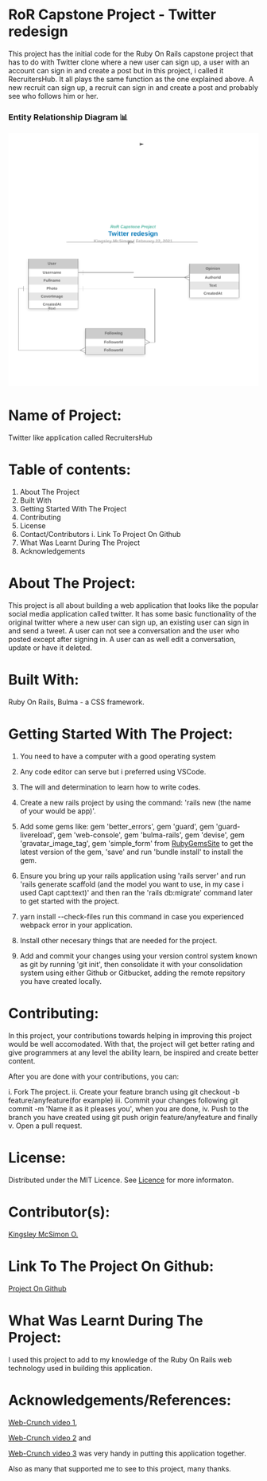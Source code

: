 
# RoR Capstone Project - Twitter redesign 

This project has the initial code for the Ruby On Rails capstone project that has to do with Twitter clone where a new user can sign up, a user with an account can sign in and create a post but in this project, i called it RecruitersHub. It all plays the same function as the one explained above. A new recruit can sign up, a recruit can sign in and create a post and probably see who follows him or her.

### Entity Relationship Diagram 📊
![screenshot](docs/ERD-Twitter-Redesign.png)

# Name of Project:

Twitter like application called RecruitersHub

# Table of contents:

1. About The Project
2. Built With
3. Getting Started With The Project
4. Contributing
5. License
6. Contact/Contributors
   i. Link To Project On Github
7. What Was Learnt During The Project
8. Acknowledgements

# About The Project:

This project is all about building a web application that looks like the popular social media application called twitter. It has some basic functionality of the original twitter where a new user can sign up, an existing user can sign in and send a tweet. A user can not see a conversation and the user who posted except after signing in. A user can as well edit a conversation, update or have it deleted.

# Built With:

Ruby On Rails, Bulma - a CSS framework.

# Getting Started With The Project:

1. You need to have a computer with a good operating system

2. Any code editor can serve but i preferred using VSCode.

3. The will and determination to learn how to write codes.

4. Create a new rails project by using the command: 'rails new (the name of your would be app)'.

5. Add some gems like: gem 'better_errors', gem 'guard', gem 'guard-livereload', gem 'web-console', gem 'bulma-rails', gem 'devise', gem 'gravatar_image_tag', gem 'simple_form' from [RubyGemsSite](https://rubygems.org) to get the latest version of the gem, 'save' and run 'bundle install' to install the gem.

6. Ensure you bring up your rails application using 'rails server' and run 'rails generate scaffold (and the model you want to use, in my case i used Capt capt:text)' and then ran the 'rails db:migrate' command later to get started with the project.

7. yarn install --check-files  run this command in case you experienced webpack error in your application. 

8. Install other necesary things that are needed for the project.

9. Add and commit your changes using your version control system known as git by running 'git init', then consolidate it with your consolidation system using either Github or Gitbucket, adding the remote repsitory you have created locally.

# Contributing:

In this project, your contributions towards helping in improving this project would be well accomodated. With that, the project will get better rating and give programmers at any level the ability learn, be inspired and create better content.

After you are done with your contributions, you can:

i. Fork The project.
ii. Create your feature branch using git checkout -b feature/anyfeature(for example)
iii. Commit your changes following git commit -m 'Name it as it pleases you', when you are done,
iv. Push to the branch you have created using git push origin feature/anyfeature and finally
v. Open a pull request.

# License:

Distributed under the MIT Licence. See [Licence](https://opensource.org/licenses/MIT) for more informaton.

# Contributor(s):

[Kingsley McSimon O.](https://github.com/KingsleyMcSimon)

# Link To The Project On Github:

[Project On Github](https://github.com/KingsleyMcSimon/RecruitersHub)

# What Was Learnt During The Project:

I used this project to add to my knowledge of the Ruby On Rails web technology used in building this application.

# Acknowledgements/References:

[Web-Crunch video 1](https://www.youtube.com/watch?v=5gUysPm64a4),

[Web-Crunch video 2](https://www.youtube.com/watch?v=ZxkbFOe3lRY) and

[Web-Crunch video 3](https://www.youtube.com/watch?v=V4h7-hR_WME) was very handy in putting this application together.

Also as many that supported me to see to this project, many thanks.
